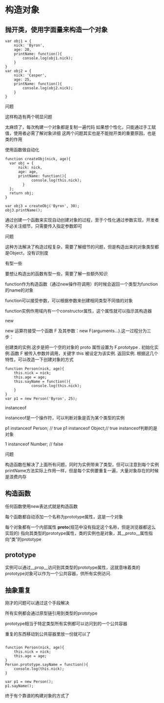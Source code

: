 # 构造对象

## 抛开类，使用字面量来构造一个对象
```
var obj1 = {
    nick: 'Byron',
    age: 20,
    printName: function(){
        console.log(obj1.nick);
    }
}
var obj2 = {
    nick: 'Casper',
    age: 25,
    printName: function(){
        console.log(obj2.nick);
    }
}
```
问题

这样构造有两个明显问题

太麻烦了，每次构建一个对象都是复制一遍代码
如果想个性化，只能通过手工赋值，使用者必需了解对象详细
这两个问题其实也是不能抛开类的重要原因，也是类的作用

使用函数做自动化
```
function createObj(nick, age){
  var obj = {
      nick: nick,
      age: age,
      printName: function(){
            console.log(this.nick);
        }
  };
  return obj;
}

var obj3 = createObj('Byron', 30);
obj3.printName();
```
通过创建一个函数来实现自动创建对象的过程，至于个性化通过参数实现，开发者不必关注细节，只需要传入指定参数即可

问题

这种方法解决了构造过程复杂，需要了解细节的问题，但是构造出来的对象类型都是Object，没有识别度

有型一些

要想让构造出的函数有型一些，需要了解一些额外知识

function作为构造函数（通过new操作符调用）的时候会返回一个类型为function的name的对象

function可以接受参数，可以根据参数来创建相同类型不同值的对象

function实例作用域内有一个constructor属性，这个属性就可以指示其构造器

new

new 运算符接受一个函数 F 及其参数：new F(arguments...).这一过程分为三步：

创建类的实例.这步是把一个空的对象的 proto 属性设置为 F.prototype .
初始化实例.函数 F 被传入参数并调用，关键字 this 被设定为该实例.
返回实例.
根据这几个特性，可以改造一下创建对象的方式
```
function Person(nick, age){
    this.nick = nick;
    this.age = age;
    this.sayName = function(){
            console.log(this.nick);
    }
}
var p1 = new Person('Byron', 25);
```

instanceof

instanceof是一个操作符，可以判断对象是否为某个类型的实例

p1 instanceof Person; // true
p1 instanceof Object;// true
instanceof判断的是对象

1 instanceof Number; // false

问题

构造函数在解决了上面所有问题，同时为实例带来了类型，但可以注意到每个实例printName方法实际上作用一样，但是每个实例要重复一遍，大量对象存在的时候是浪费内存

## 构造函数

任何函数使用new表达式就是构造函数

每个函数都自动添加一个名称为prototype属性，这是一个对象

每个对象都有一个内部属性 __proto__(规范中没有指定这个名称，但是浏览器都这么实现的) 指向其类型的prototype属性，类的实例也是对象，其__proto__属性指向“类”的prototype

## prototype

实例可以通过__prop__访问到其类型的prototype属性，这就意味着类的prototype对象可以作为一个公共容器，供所有实例访问.

## 抽象重复

刚才的问题可以通过这个手段解决

所有实例都会通过原型链引用到类型的prototype

prototype相当于特定类型所有实例都可以访问到的一个公共容器

重复的东西移动到公共容器里放一份就可以了
```

function Person(nick, age){
    this.nick = nick;
    this.age = age;
}
Person.prototype.sayName = function(){
    console.log(this.nick);
}

var p1 = new Person();
p1.sayName();
```

终于有个靠谱的构建对象的方式了